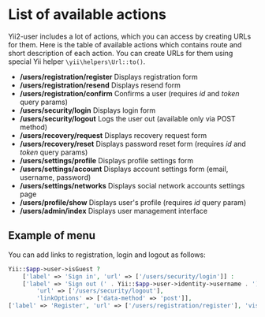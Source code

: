 # List of available actions

Yii2-user includes a lot of actions, which you can access by creating URLs for them. Here is the table of available
actions which contains route and short description of each action. You can create URLs for them using special Yii
helper `\yii\helpers\Url::to()`.

- **/users/registration/register** Displays registration form
- **/users/registration/resend**   Displays resend form
- **/users/registration/confirm**  Confirms a user (requires *id* and *token* query params)
- **/users/security/login**        Displays login form
- **/users/security/logout**       Logs the user out (available only via POST method)
- **/users/recovery/request**      Displays recovery request form
- **/users/recovery/reset**        Displays password reset form (requires *id* and *token* query params)
- **/users/settings/profile**      Displays profile settings form
- **/users/settings/account**      Displays account settings form (email, username, password)
- **/users/settings/networks**     Displays social network accounts settings page
- **/users/profile/show**          Displays user's profile (requires *id* query param)
- **/users/admin/index**           Displays user management interface

## Example of menu

You can add links to registration, login and logout as follows:

```php
Yii::$app->user->isGuest ?
    ['label' => 'Sign in', 'url' => ['/users/security/login']] :
    ['label' => 'Sign out (' . Yii::$app->user->identity->username . ')',
        'url' => ['/users/security/logout'],
        'linkOptions' => ['data-method' => 'post']],
['label' => 'Register', 'url' => ['/users/registration/register'], 'visible' => Yii::$app->user->isGuest]
```
